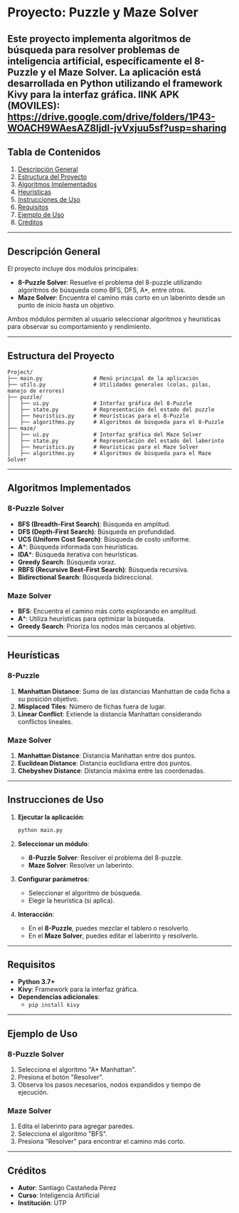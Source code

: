 # Proyecto: Puzzle y Maze Solver

Este proyecto implementa algoritmos de búsqueda para resolver problemas de inteligencia artificial, específicamente el **8-Puzzle** y el **Maze Solver**. La aplicación está desarrollada en Python utilizando el framework **Kivy** para la interfaz gráfica.
lINK APK (MOVILES): https://drive.google.com/drive/folders/1P43-WOACH9WAesAZ8Ijdl-jvVxjuu5sf?usp=sharing
---

## Tabla de Contenidos

1. [Descripción General](#descripción-general)
2. [Estructura del Proyecto](#estructura-del-proyecto)
3. [Algoritmos Implementados](#algoritmos-implementados)
4. [Heurísticas](#heurísticas)
5. [Instrucciones de Uso](#instrucciones-de-uso)
6. [Requisitos](#requisitos)
7. [Ejemplo de Uso](#ejemplo-de-uso)
8. [Créditos](#créditos)

---

## Descripción General

El proyecto incluye dos módulos principales:

- **8-Puzzle Solver**: Resuelve el problema del 8-puzzle utilizando algoritmos de búsqueda como BFS, DFS, A*, entre otros.
- **Maze Solver**: Encuentra el camino más corto en un laberinto desde un punto de inicio hasta un objetivo.

Ambos módulos permiten al usuario seleccionar algoritmos y heurísticas para observar su comportamiento y rendimiento.

---

## Estructura del Proyecto

```
Project/
├── main.py                # Menú principal de la aplicación
├── utils.py               # Utilidades generales (colas, pilas, manejo de errores)
├── puzzle/
│   ├── ui.py              # Interfaz gráfica del 8-Puzzle
│   ├── state.py           # Representación del estado del puzzle
│   ├── heuristics.py      # Heurísticas para el 8-Puzzle
│   ├── algorithms.py      # Algoritmos de búsqueda para el 8-Puzzle
├── maze/
│   ├── ui.py              # Interfaz gráfica del Maze Solver
│   ├── state.py           # Representación del estado del laberinto
│   ├── heuristics.py      # Heurísticas para el Maze Solver
│   ├── algorithms.py      # Algoritmos de búsqueda para el Maze Solver
```

---

## Algoritmos Implementados

### 8-Puzzle Solver
- **BFS (Breadth-First Search)**: Búsqueda en amplitud.
- **DFS (Depth-First Search)**: Búsqueda en profundidad.
- **UCS (Uniform Cost Search)**: Búsqueda de costo uniforme.
- **A***: Búsqueda informada con heurísticas.
- **IDA***: Búsqueda iterativa con heurísticas.
- **Greedy Search**: Búsqueda voraz.
- **RBFS (Recursive Best-First Search)**: Búsqueda recursiva.
- **Bidirectional Search**: Búsqueda bidireccional.

### Maze Solver
- **BFS**: Encuentra el camino más corto explorando en amplitud.
- **A***: Utiliza heurísticas para optimizar la búsqueda.
- **Greedy Search**: Prioriza los nodos más cercanos al objetivo.

---

## Heurísticas

### 8-Puzzle
1. **Manhattan Distance**: Suma de las distancias Manhattan de cada ficha a su posición objetivo.
2. **Misplaced Tiles**: Número de fichas fuera de lugar.
3. **Linear Conflict**: Extiende la distancia Manhattan considerando conflictos lineales.

### Maze Solver
1. **Manhattan Distance**: Distancia Manhattan entre dos puntos.
2. **Euclidean Distance**: Distancia euclidiana entre dos puntos.
3. **Chebyshev Distance**: Distancia máxima entre las coordenadas.

---

## Instrucciones de Uso

1. **Ejecutar la aplicación**:
   ```bash
   python main.py
   ```

2. **Seleccionar un módulo**:
   - **8-Puzzle Solver**: Resolver el problema del 8-puzzle.
   - **Maze Solver**: Resolver un laberinto.

3. **Configurar parámetros**:
   - Seleccionar el algoritmo de búsqueda.
   - Elegir la heurística (si aplica).

4. **Interacción**:
   - En el **8-Puzzle**, puedes mezclar el tablero o resolverlo.
   - En el **Maze Solver**, puedes editar el laberinto y resolverlo.

---

## Requisitos

- **Python 3.7+**
- **Kivy**: Framework para la interfaz gráfica.
- **Dependencias adicionales**:
  - `pip install kivy`

---

## Ejemplo de Uso

### 8-Puzzle Solver
1. Selecciona el algoritmo "A* Manhattan".
2. Presiona el botón "Resolver".
3. Observa los pasos necesarios, nodos expandidos y tiempo de ejecución.

### Maze Solver
1. Edita el laberinto para agregar paredes.
2. Selecciona el algoritmo "BFS".
3. Presiona "Resolver" para encontrar el camino más corto.

---

## Créditos

- **Autor**: Santiago Castañeda Pérez
- **Curso**: Inteligencia Artificial
- **Institución**: UTP
